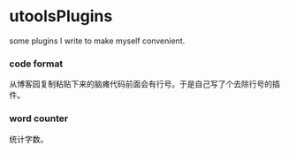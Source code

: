 # utoolsPlugins
some plugins I write to make myself convenient.

### code format
从博客园复制粘贴下来的脑瘫代码前面会有行号。于是自己写了个去除行号的插件。

### word counter
统计字数。
